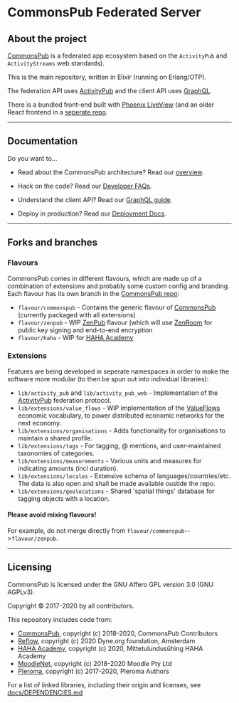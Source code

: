 # CommonsPub Federated Server

## About the project

[CommonsPub](http://commonspub.org) is a federated app ecosystem based on the `ActivityPub` and `ActivityStreams` web standards).

This is the main repository, written in Elixir (running on Erlang/OTP).

The federation API uses [ActivityPub](http://activitypub.rocks/) and the client API uses [GraphQL](https://graphql.org/).

There is a bundled front-end built with [Phoenix LiveView](https://www.phoenixframework.org/) (and an older React frontend in a [seperate repo](https://gitlab.com/CommonsPub/Client).

---

## Documentation

Do you want to...

- Read about the CommonsPub architecture? Read our [overview](./docs/ARCHITECTURE.md).

- Hack on the code? Read our [Developer FAQs](./docs/HACKING.md).

- Understand the client API? Read our [GraphQL guide](./docs/GRAPHQL.md).

- Deploy in production? Read our [Deployment Docs](./docs/DEPLOY.md).

---

## Forks and branches

### Flavours

CommonsPub comes in different flavours, which are made up of a combination of extensions and probably some custom config and branding. Each flavour has its own branch in the [CommonsPub repo](https://gitlab.com/CommonsPub/Server):

- `flavour/commonspub` - Contains the generic flavour of [CommonsPub](http://commonspub.org) (currently packaged with all extensions)
- `flavour/zenpub` - WIP [ZenPub](https://github.com/dyne/zenpub/) flavour (which will use [ZenRoom](https://zenroom.org/) for public key signing and end-to-end encryption
- `flavour/haha` - WIP for [HAHA Academy](https://haha.academy/)

### Extensions

Features are being developed in seperate namespaces in order to make the software more modular (to then be spun out into individual libraries):

- `lib/activity_pub` and `lib/activity_pub_web` - Implementation of the [ActivityPub](http://activitypub.rocks/) federation protocol.
- `lib/extensions/value_flows` - WIP implementation of the [ValueFlows](https://valueflo.ws/) economic vocabulary, to power distributed economic networks for the next economy.
- `lib/extensions/organisations` - Adds functionality for organisations to maintain a shared profile.
- `lib/extensions/tags` - For tagging, @ mentions, and user-maintained taxonomies of categories.
- `lib/extensions/measurements` - Various units and measures for indicating amounts (incl duration).
- `lib/extensions/locales` - Extensive schema of languages/countries/etc. The data is also open and shall be made available oustide the repo.
- `lib/extensions/geolocations` - Shared 'spatial things' database for tagging objects with a location.

#### Please **avoid mixing flavours!**

For example, do not merge directly from `flavour/commonspub`-->`flavour/zenpub`.

---

## Licensing

CommonsPub is licensed under the GNU Affero GPL version 3.0 (GNU AGPLv3).

Copyright © 2017-2020 by all contributors.

This repository includes code from:

- [CommonsPub](https://commonspub.org), copyright (c) 2018-2020, CommonsPub Contributors
- [Reflow](https://reflowproject.eu), copyright (c) 2020 Dyne.org foundation, Amsterdam
- [HAHA Academy](https://haha.academy/), copyright (c) 2020, Mittetulundusühing HAHA Academy
- [MoodleNet](http://moodle.net), copyright (c) 2018-2020 Moodle Pty Ltd
- [Pleroma](https://pleroma.social), copyright (c) 2017-2020, Pleroma Authors

For a list of linked libraries, including their origin and licenses, see [docs/DEPENDENCIES.md](./docs/DEPENDENCIES.md)
